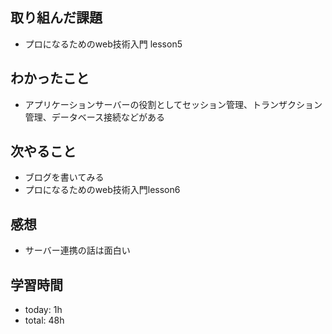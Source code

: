 ## 取り組んだ課題
- プロになるためのweb技術入門 lesson5

## わかったこと
- アプリケーションサーバーの役割としてセッション管理、トランザクション管理、データベース接続などがある

## 次やること
- ブログを書いてみる
- プロになるためのweb技術入門lesson6

## 感想
 - サーバー連携の話は面白い

## 学習時間    
- today: 1h
- total: 48h

